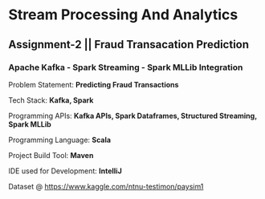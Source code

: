 <h1> Stream Processing And Analytics </h1>

<h2> Assignment-2 || Fraud Transacation Prediction </h2>

<h3>Apache Kafka - Spark Streaming - Spark MLLib Integration</h3>

Problem Statement: 		    __Predicting Fraud Transactions__

Tech Stack: 			    __Kafka, Spark__

Programming APIs: 		    __Kafka APIs, Spark Dataframes, Structured Streaming, Spark MLLib__

Programming Language: 	    __Scala__

Project Build Tool:		    __Maven__

IDE used for Development:	__IntelliJ__

Dataset @ https://www.kaggle.com/ntnu-testimon/paysim1 


